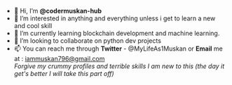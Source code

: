 - 👋 Hi, I’m <b>@codermuskan-hub</b>
- 👀 I’m interested in anything and everything unless i get to learn a new and cool skill
- 🌱 I’m currently learning blockchain development and machine learning.
- 💞️ I’m looking to collaborate on python dev projects 
- 📫 You can reach me through <b>Twitter</b> - @MyLifeAs1Muskan or <b>Email</b> me at : iammuskan796@gmail.com<br>
<I>Forgive my crummy profiles and terrible skills I am new to this (the day it get's better I will take this part off)</I>
